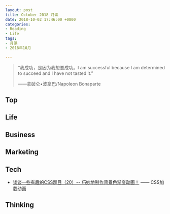 ```yaml
---
layout: post
title: October 2018 月读
date: 2018-10-02 17:46:00 +0800
categories:
- Reading
- Life
tags:
- 月读
- 2018年10月

---
```


<blockquote class="blockquote-center">
<p>“我成功，是因为我想要成功。I am successful because I am determined to succeed and I have not tasted it.”</p>
<p>——拿破仑•波拿巴/Napoleon Bonaparte</p>
</blockquote>

## Top




## Life




## Business



## Marketing



## Tech

- [谈谈一些有趣的CSS题目（20）-- 巧妙地制作背景色渐变动画！](https://github.com/chokcoco/iCSS/issues/10) —— CSS加载动画


## Thinking

